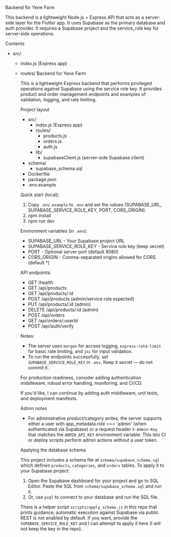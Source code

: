 Backend for Yene Farm

This backend is a lightweight Node.js + Express API that acts as a server-side layer for the Flutter app.
It uses Supabase as the primary database and auth provider. It requires a Supabase project and the service_role
key for server-side operations.

Contents
- src/
  - index.js (Express app)
  - routes/
    Backend for Yene Farm

    This is a lightweight Express backend that performs privileged operations against Supabase using the service role key. It provides product and order management endpoints and examples of validation, logging, and rate limiting.

    Project layout

    - src/
      - index.js (Express app)
      - routes/
        - products.js
        - orders.js
        - auth.js
      - lib/
        - supabaseClient.js (server-side Supabase client)
    - schema/
      - supabase_schema.sql
    - Dockerfile
    - package.json
    - .env.example

    Quick start (local):

    1. Copy `.env.example` to `.env` and set the values (SUPABASE_URL, SUPABASE_SERVICE_ROLE_KEY, PORT, CORS_ORIGIN).
    2. npm install
    3. npm run dev

    Environment variables (in `.env`):

    - SUPABASE_URL - Your Supabase project URL
    - SUPABASE_SERVICE_ROLE_KEY - Service role key (keep secret)
    - PORT - Optional server port (default 8080)
    - CORS_ORIGIN - Comma-separated origins allowed for CORS (default *)

    API endpoints:

    - GET /health
    - GET /api/products
    - GET /api/products/:id
    - POST /api/products (admin/service role expected)
    - PUT /api/products/:id (admin)
    - DELETE /api/products/:id (admin)
    - POST /api/orders
    - GET /api/orders/:userId
    - POST /api/auth/verify

    Notes:

    - The server uses `morgan` for access logging, `express-rate-limit` for basic rate limiting, and `joi` for input validation.
    - To run the endpoints successfully, set `SUPABASE_SERVICE_ROLE_KEY` in `.env`. Keep it secret — do not commit it.

    For production readiness, consider adding authentication middleware, robust error handling, monitoring, and CI/CD.

    If you'd like, I can continue by adding auth middleware, unit tests, and deployment manifests.

    Admin notes

    - For administrative product/category writes, the server supports either a user with app_metadata.role === 'admin' (when authenticated via Supabase) or a request header `X-Admin-Key` that matches the `ADMIN_API_KEY` environment variable. This lets CI or deploy scripts perform admin actions without a user token.

    Applying the database schema

    This project includes a schema file at `schema/supabase_schema.sql` which defines `products`, `categories`, and `orders` tables. To apply it to your Supabase project:

    1. Open the Supabase dashboard for your project and go to SQL Editor. Paste the SQL from `schema/supabase_schema.sql` and run it.
    2. Or, use `psql` to connect to your database and run the SQL file.

    There is a helper script `scripts/apply_schema.js` in this repo that prints guidance; automatic execution against Supabase via public REST is not enabled by default. If you want, provide the `SUPABASE_SERVICE_ROLE_KEY` and I can attempt to apply it here (I will not keep the key in the repo).

